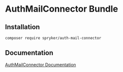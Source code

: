 # AuthMailConnector Bundle

## Installation

```
composer require spryker/auth-mail-connector
```

## Documentation

[AuthMailConnector Documentation](https://spryker.github.io/auth-mail-connector/index.html)
